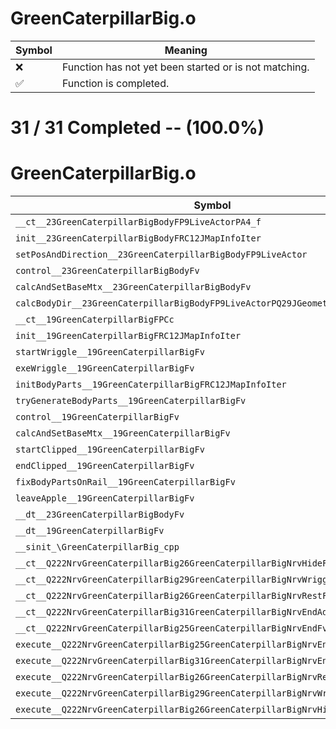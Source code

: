 # GreenCaterpillarBig.o
| Symbol | Meaning 
| ------------- | ------------- 
| :x: | Function has not yet been started or is not matching. 
| :white_check_mark: | Function is completed. 


# 31 / 31 Completed -- (100.0%)
# GreenCaterpillarBig.o
| Symbol | Decompiled? |
| ------------- | ------------- |
| `__ct__23GreenCaterpillarBigBodyFP9LiveActorPA4_f` | :white_check_mark: |
| `init__23GreenCaterpillarBigBodyFRC12JMapInfoIter` | :white_check_mark: |
| `setPosAndDirection__23GreenCaterpillarBigBodyFP9LiveActor` | :white_check_mark: |
| `control__23GreenCaterpillarBigBodyFv` | :white_check_mark: |
| `calcAndSetBaseMtx__23GreenCaterpillarBigBodyFv` | :white_check_mark: |
| `calcBodyDir__23GreenCaterpillarBigBodyFP9LiveActorPQ29JGeometry8TVec3<f>` | :white_check_mark: |
| `__ct__19GreenCaterpillarBigFPCc` | :white_check_mark: |
| `init__19GreenCaterpillarBigFRC12JMapInfoIter` | :white_check_mark: |
| `startWriggle__19GreenCaterpillarBigFv` | :white_check_mark: |
| `exeWriggle__19GreenCaterpillarBigFv` | :white_check_mark: |
| `initBodyParts__19GreenCaterpillarBigFRC12JMapInfoIter` | :white_check_mark: |
| `tryGenerateBodyParts__19GreenCaterpillarBigFv` | :white_check_mark: |
| `control__19GreenCaterpillarBigFv` | :white_check_mark: |
| `calcAndSetBaseMtx__19GreenCaterpillarBigFv` | :white_check_mark: |
| `startClipped__19GreenCaterpillarBigFv` | :white_check_mark: |
| `endClipped__19GreenCaterpillarBigFv` | :white_check_mark: |
| `fixBodyPartsOnRail__19GreenCaterpillarBigFv` | :white_check_mark: |
| `leaveApple__19GreenCaterpillarBigFv` | :white_check_mark: |
| `__dt__23GreenCaterpillarBigBodyFv` | :white_check_mark: |
| `__dt__19GreenCaterpillarBigFv` | :white_check_mark: |
| `__sinit_\GreenCaterpillarBig_cpp` | :white_check_mark: |
| `__ct__Q222NrvGreenCaterpillarBig26GreenCaterpillarBigNrvHideFv` | :white_check_mark: |
| `__ct__Q222NrvGreenCaterpillarBig29GreenCaterpillarBigNrvWriggleFv` | :white_check_mark: |
| `__ct__Q222NrvGreenCaterpillarBig26GreenCaterpillarBigNrvRestFv` | :white_check_mark: |
| `__ct__Q222NrvGreenCaterpillarBig31GreenCaterpillarBigNrvEndAdjustFv` | :white_check_mark: |
| `__ct__Q222NrvGreenCaterpillarBig25GreenCaterpillarBigNrvEndFv` | :white_check_mark: |
| `execute__Q222NrvGreenCaterpillarBig25GreenCaterpillarBigNrvEndCFP5Spine` | :white_check_mark: |
| `execute__Q222NrvGreenCaterpillarBig31GreenCaterpillarBigNrvEndAdjustCFP5Spine` | :white_check_mark: |
| `execute__Q222NrvGreenCaterpillarBig26GreenCaterpillarBigNrvRestCFP5Spine` | :white_check_mark: |
| `execute__Q222NrvGreenCaterpillarBig29GreenCaterpillarBigNrvWriggleCFP5Spine` | :white_check_mark: |
| `execute__Q222NrvGreenCaterpillarBig26GreenCaterpillarBigNrvHideCFP5Spine` | :white_check_mark: |
